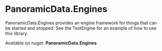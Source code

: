 # PanoramicData.Engines
PanoramicData.Engines provides an engine framework for things that can be started and stopped.
See the TestEngine for an example of how to use this library.

Available on nuget: **PanoramicData.Engines**
